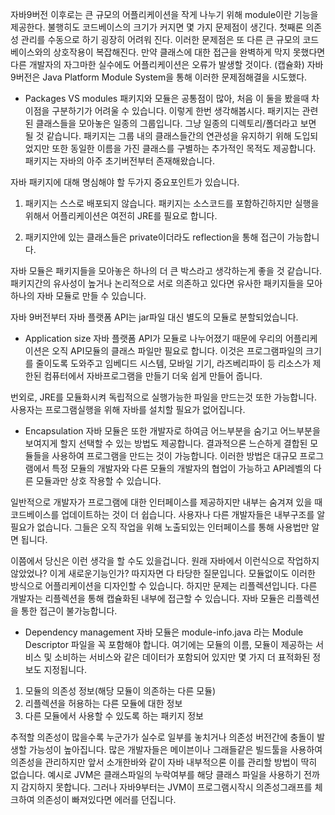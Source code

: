 자바9버전 이후로는 큰 규모의 어플리케이션을 작게 나누기 위해 module이란 기능을 제공한다.
불행히도 코드베이스의 크기가 커지면 몇 가지 문제점이 생긴다.
첫째론 의존성 관리를 수동으로 하기 굉장히 어려워 진다.
이러한 문제점은 또 다른 큰 규모의 코드베이스와의 상호작용이 복잡해진다.
만약 클래스에 대한 접근을 완벽하게 막지 못했다면
다른 개발자의 자그마한 실수에도 어플리케이션은 오류가 발생할 것이다.
(캡슐화)
자바 9버전은 Java Platform Module System을 통해 이러한 문제점해결을
시도했다.

 - Packages VS modules
패키지와 모듈은 공통점이 많아, 처음 이 둘을 봤을때 차이점을 구분하기가 어려울 수 있습니다.
이렇게 한번 생각해봅시다.
패키지는 관련된 클래스들을 모아놓은 일종의 그룹입니다.
그냥 일종의 디렉토리/폴더라고 보면 될 것 같습니다.
패키지는 그룹 내의 클래스들간의 연관성을 유지하기 위해 도입되었지만
또한 동일한 이름을 가진 클래스를 구별하는 추가적인 목적도 제공합니다.
패키지는 자바의 아주 초기버전부터 존재해왔습니다.

자바 패키지에 대해 명심해야 할 두가지 중요포인트가 있습니다.
 1. 패키지는 스스로 배포되지 않습니다.
패키지는 소스코드를 포함하긴하지만 실행을 위해서 
어플리케이션은 여전히 JRE를 필요로 합니다.

 2. 패키지안에 있는 클래스들은 private이더라도 reflection을 통해 접근이 가능합니다.

자바 모듈은 패키지들을 모아놓은 하나의 더 큰 박스라고 생각하는게 좋을 것 같습니다.
패키지간의 유사성이 높거나 논리적으로 서로 의존하고 있다면
유사한 패키지들을 모아 하나의 자바 모듈로 만들 수 있습니다.

자바 9버전부터 자바 플랫폼 API는 jar파일 대신 별도의 모듈로 분할되었습니다.

 - Application size
자바 플랫폼 API가 모듈로 나누어졌기 때문에 
우리의 어플리케이션은 오직 API모듈의 클래스 파일만 필요로 합니다.
이것은 프로그램파일의 크기를 줄이도록 도와주고
임베디드 시스템, 모바일 기기, 라즈베리파이 등
리소스가 제한된 컴퓨터에서 자바프로그램을 만들기 더욱 쉽게 만들어 줍니다.

번외로, JRE를 모듈화시켜 독립적으로 실행가능한 파일을
만드는것 또한 가능합니다.
사용자는 프로그램실행을 위해 자바를 설치할 필요가 없어집니다.

 - Encapsulation
자바 모듈은 또한 개발자로 하여금 
어느부분을 숨기고 어느부분을 보여지게 할지
선택할 수 있는 방법도 제공합니다.
결과적으론 느슨하게 결합된 모듈들을 사용하여 프로그램을 만드는 것이 가능합니다.
이러한 방법은 대규모 프로그램에서 특정 모듈의 개발자와
다른 모듈의 개발자의 협업이 가능하고
API레벨의 다른 모듈과만 상호 작용할 수 있습니다.

일반적으로 개발자가 프로그램에 대한 인터페이스를 제공하지만 
내부는 숨겨져 있을 때 코드베이스를 업데이트하는 것이 더 쉽습니다.
사용자나 다른 개발자들은 내부구조를 알 필요가 없습니다.
그들은 오직 작업을 위해 노출되있는 인터페이스를 통해 사용법만 알면 됩니다.

이쯤에서 당신은 이런 생각을 할 수도 있을겁니다.
원래 자바에서 이런식으로 작업하지 않았었나?
이게 새로운기능인가?
따지자면 다 타당한 질문입니다.
모듈없이도 이러한 방식으로 어플리케이션을 디자인할 수 있습니다.
하지만 문제는 리플렉션입니다.
다른 개발자는 리플렉션을 통해 캡슐화된 내부에 접근할 수 있습니다.
자바 모듈은 리플렉션을 통한 접근이 불가능합니다.

 - Dependency management
자바 모듈은 module-info.java 라는 Module Descriptor 파일을 꼭 포함해야 합니다.
여기에는 모듈의 이름, 모듈이 제공하는 서비스 및 소비하는 서비스와 같은 
데이터가 포함되어 있지만 몇 가지 더 표적화된 정보도 지정됩니다.

 1. 모듈의 의존성 정보(해당 모듈이 의존하는 다른 모듈)
 2. 리플렉션을 허용하는 다른 모듈에 대한 정보
 3. 다른 모듈에서 사용할 수 있도록 하는 패키지 정보

추적할 의존성이 많을수록 누군가가 실수로 일부를 놓치거나 의존성 버전간에
충돌이 발생할 가능성이 높아집니다.
많은 개발자들은 메이븐이나 그래들같은 빌드툴을 사용하여 의존성을 관리하지만
앞서 소개한바와 같이 자바 내부적으론 이를 관리할 방법이 딱히 없습니다.
예시로 JVM은 클래스파일의 누락여부를 
해당 클래스 파일을 사용하기 전까지 감지하지 못합니다.
그러나 자바9부터는 JVM이 프로그램시작시 의존성그래프를 체크하여 
의존성이 빠져있다면 에러를 던집니다.